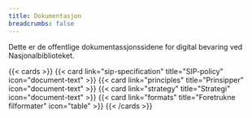 ```yaml
---
title: Dokumentasjon
breadcrumbs: false
---
```


Dette er de offentlige dokumentassjonssidene for digital bevaring ved Nasjonalbiblioteket.

{{< cards >}}
  {{< card link="sip-specification" title="SIP-policy" icon="document-text" >}} 
  {{< card link="principles" title="Prinsipper" icon="document-text" >}} 
  {{< card link="strategy" title="Strategi" icon="document-text" >}}
  {{< card link="formats" title="Foretrukne filformater" icon="table" >}}
{{< /cards >}}